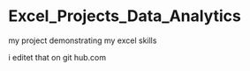 # Excel_Projects_Data_Analytics
my project demonstrating my excel skills

i editet that on git hub.com
